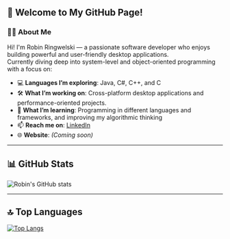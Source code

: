 ## 👋 Welcome to My GitHub Page!

### 🧑‍💻 About Me

Hi! I'm Robin Ringwelski — a passionate software developer who enjoys building powerful and user-friendly desktop applications.  
Currently diving deep into system-level and object-oriented programming with a focus on:

- 💻 **Languages I’m exploring**: Java, C#, C++, and C  
- 🛠️ **What I’m working on**: Cross-platform desktop applications and performance-oriented projects.  
- 🌱 **What I’m learning**: Programming in different languages and frameworks, and improving my algorithmic thinking  
- 📫 **Reach me on**: [LinkedIn](https://www.linkedin.com/in/robin-ringwelski-b82023322/)  
- 🌐 **Website**: *(Coming soon)*

---

## 📊 GitHub Stats

![Robin's GitHub stats](https://github-readme-stats.vercel.app/api?username=RobinRingwelski&show_icons=true&theme=radical)

---

## 🔝 Top Languages

[![Top Langs](https://github-readme-stats.vercel.app/api/top-langs/?username=RobinRingwelski&layout=pie&theme=radical)](https://github.com/anuraghazra/github-readme-stats)
